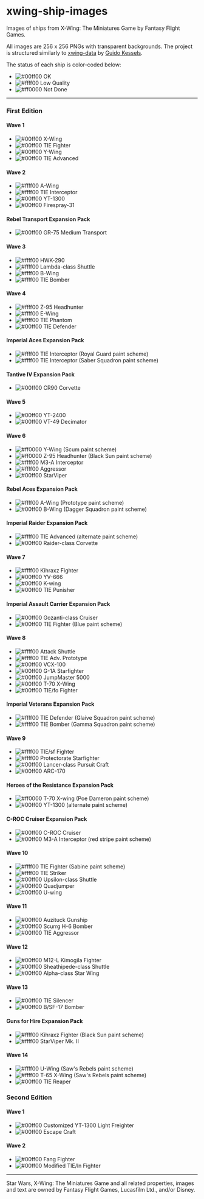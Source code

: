 # xwing-ship-images
Images of ships from X-Wing: The Miniatures Game by Fantasy Flight Games.

All images are 256 x 256 PNGs with transparent backgrounds. The project is structured similarly to [xwing-data](https://github.com/guidokessels/xwing-data) by [Guido Kessels](https://github.com/guidokessels).

The status of each ship is color-coded below:

* ![#00ff00](https://placehold.it/15/00ff00/000000?text=+) OK
* ![#ffff00](https://placehold.it/15/ffff00/000000?text=+) Low Quality
* ![#ff0000](https://placehold.it/15/ff0000/000000?text=+) Not Done

---

### First Edition

#### Wave 1

* ![#00ff00](https://placehold.it/15/00ff00/000000?text=+) X-Wing
* ![#00ff00](https://placehold.it/15/00ff00/000000?text=+) TIE Fighter
* ![#00ff00](https://placehold.it/15/00ff00/000000?text=+) Y-Wing
* ![#00ff00](https://placehold.it/15/00ff00/000000?text=+) TIE Advanced

#### Wave 2

* ![#ffff00](https://placehold.it/15/ffff00/000000?text=+) A-Wing
* ![#ffff00](https://placehold.it/15/ffff00/000000?text=+) TIE Interceptor
* ![#00ff00](https://placehold.it/15/00ff00/000000?text=+) YT-1300
* ![#00ff00](https://placehold.it/15/00ff00/000000?text=+) Firespray-31

#### Rebel Transport Expansion Pack

* ![#00ff00](https://placehold.it/15/00ff00/000000?text=+) GR-75 Medium Transport

#### Wave 3

* ![#ffff00](https://placehold.it/15/ffff00/000000?text=+) HWK-290
* ![#ffff00](https://placehold.it/15/ffff00/000000?text=+) Lambda-class Shuttle
* ![#ffff00](https://placehold.it/15/ffff00/000000?text=+) B-Wing
* ![#ffff00](https://placehold.it/15/ffff00/000000?text=+) TIE Bomber

#### Wave 4

* ![#ffff00](https://placehold.it/15/ffff00/000000?text=+) Z-95 Headhunter
* ![#ffff00](https://placehold.it/15/ffff00/000000?text=+) E-Wing
* ![#ffff00](https://placehold.it/15/ffff00/000000?text=+) TIE Phantom
* ![#00ff00](https://placehold.it/15/00ff00/000000?text=+) TIE Defender

#### Imperial Aces Expansion Pack

* ![#ffff00](https://placehold.it/15/ffff00/000000?text=+) TIE Interceptor (Royal Guard paint scheme)
* ![#ffff00](https://placehold.it/15/ffff00/000000?text=+) TIE Interceptor (Saber Squadron paint scheme)

#### Tantive IV Expansion Pack

* ![#00ff00](https://placehold.it/15/00ff00/000000?text=+) CR90 Corvette

#### Wave 5

* ![#00ff00](https://placehold.it/15/00ff00/000000?text=+) YT-2400
* ![#00ff00](https://placehold.it/15/00ff00/000000?text=+) VT-49 Decimator

#### Wave 6

* ![#ff0000](https://placehold.it/15/ff0000/000000?text=+) Y-Wing (Scum paint scheme)
* ![#ff0000](https://placehold.it/15/ff0000/000000?text=+) Z-95 Headhunter (Black Sun paint scheme)
* ![#ffff00](https://placehold.it/15/ffff00/000000?text=+) M3-A Interceptor
* ![#ffff00](https://placehold.it/15/ffff00/000000?text=+) Aggressor
* ![#00ff00](https://placehold.it/15/00ff00/000000?text=+) StarViper

#### Rebel Aces Expansion Pack

* ![#ffff00](https://placehold.it/15/ffff00/000000?text=+) A-Wing (Prototype paint scheme)
* ![#00ff00](https://placehold.it/15/00ff00/000000?text=+) B-Wing (Dagger Squadron paint scheme)

#### Imperial Raider Expansion Pack

* ![#ffff00](https://placehold.it/15/ffff00/000000?text=+) TIE Advanced (alternate paint scheme)
* ![#00ff00](https://placehold.it/15/00ff00/000000?text=+) Raider-class Corvette

#### Wave 7

* ![#ffff00](https://placehold.it/15/ffff00/000000?text=+) Kihraxz Fighter
* ![#00ff00](https://placehold.it/15/00ff00/000000?text=+) YV-666
* ![#00ff00](https://placehold.it/15/00ff00/000000?text=+) K-wing
* ![#00ff00](https://placehold.it/15/00ff00/000000?text=+) TIE Punisher

#### Imperial Assault Carrier Expansion Pack

* ![#00ff00](https://placehold.it/15/00ff00/000000?text=+) Gozanti-class Cruiser
* ![#00ff00](https://placehold.it/15/00ff00/000000?text=+) TIE Fighter (Blue paint scheme)

#### Wave 8

* ![#ffff00](https://placehold.it/15/ffff00/000000?text=+) Attack Shuttle
* ![#ffff00](https://placehold.it/15/ffff00/000000?text=+) TIE Adv. Prototype
* ![#00ff00](https://placehold.it/15/00ff00/000000?text=+) VCX-100
* ![#00ff00](https://placehold.it/15/00ff00/000000?text=+) G-1A Starfighter
* ![#00ff00](https://placehold.it/15/00ff00/000000?text=+) JumpMaster 5000
* ![#00ff00](https://placehold.it/15/00ff00/000000?text=+) T-70 X-Wing
* ![#00ff00](https://placehold.it/15/00ff00/000000?text=+) TIE/fo Fighter

#### Imperial Veterans Expansion Pack

* ![#ffff00](https://placehold.it/15/ffff00/000000?text=+) TIE Defender (Glaive Squadron paint scheme)
* ![#ffff00](https://placehold.it/15/ffff00/000000?text=+) TIE Bomber (Gamma Squadron paint scheme)

#### Wave 9

* ![#ffff00](https://placehold.it/15/ffff00/000000?text=+) TIE/sf Fighter
* ![#ffff00](https://placehold.it/15/ffff00/000000?text=+) Protectorate Starfighter
* ![#00ff00](https://placehold.it/15/00ff00/000000?text=+) Lancer-class Pursuit Craft
* ![#00ff00](https://placehold.it/15/00ff00/000000?text=+) ARC-170

#### Heroes of the Resistance Expansion Pack

* ![#ff0000](https://placehold.it/15/ffff00/000000?text=+) T-70 X-wing (Poe Dameron paint scheme)
* ![#00ff00](https://placehold.it/15/00ff00/000000?text=+) YT-1300 (alternate paint scheme)

#### C-ROC Cruiser Expansion Pack

* ![#00ff00](https://placehold.it/15/00ff00/000000?text=+) C-ROC Cruiser
* ![#00ff00](https://placehold.it/15/00ff00/000000?text=+) M3-A Interceptor (red stripe paint scheme)

#### Wave 10

* ![#ffff00](https://placehold.it/15/ffff00/000000?text=+) TIE Fighter (Sabine paint scheme)
* ![#ffff00](https://placehold.it/15/ffff00/000000?text=+) TIE Striker
* ![#00ff00](https://placehold.it/15/00ff00/000000?text=+) Upsilon-class Shuttle
* ![#00ff00](https://placehold.it/15/00ff00/000000?text=+) Quadjumper
* ![#00ff00](https://placehold.it/15/00ff00/000000?text=+) U-wing

#### Wave 11

* ![#00ff00](https://placehold.it/15/00ff00/000000?text=+) Auzituck Gunship
* ![#00ff00](https://placehold.it/15/00ff00/000000?text=+) Scurrg H-6 Bomber
* ![#00ff00](https://placehold.it/15/00ff00/000000?text=+) TIE Aggressor

#### Wave 12

* ![#00ff00](https://placehold.it/15/00ff00/000000?text=+) M12-L Kimogila Fighter
* ![#00ff00](https://placehold.it/15/00ff00/000000?text=+) Sheathipede-class Shuttle
* ![#00ff00](https://placehold.it/15/00ff00/000000?text=+) Alpha-class Star Wing

#### Wave 13

* ![#00ff00](https://placehold.it/15/00ff00/000000?text=+) TIE Silencer
* ![#00ff00](https://placehold.it/15/00ff00/000000?text=+) B/SF-17 Bomber

#### Guns for Hire Expansion Pack

* ![#ffff00](https://placehold.it/15/ffff00/000000?text=+) Kihraxz Fighter (Black Sun paint scheme)
* ![#ffff00](https://placehold.it/15/ffff00/000000?text=+) StarViper Mk. II

#### Wave 14

* ![#ffff00](https://placehold.it/15/ffff00/000000?text=+) U-Wing (Saw's Rebels paint scheme)
* ![#ffff00](https://placehold.it/15/ffff00/000000?text=+) T-65 X-Wing (Saw's Rebels paint scheme)
* ![#00ff00](https://placehold.it/15/00ff00/000000?text=+) TIE Reaper

### Second Edition

#### Wave 1

* ![#00ff00](https://placehold.it/15/00ff00/000000?text=+) Customized YT-1300 Light Freighter
* ![#00ff00](https://placehold.it/15/00ff00/000000?text=+) Escape Craft

#### Wave 2

* ![#00ff00](https://placehold.it/15/00ff00/000000?text=+) Fang Fighter
* ![#00ff00](https://placehold.it/15/00ff00/000000?text=+) Modified TIE/ln Fighter

---

Star Wars, X-Wing: The Miniatures Game and all related properties, images and text are owned by Fantasy Flight Games, Lucasfilm Ltd., and/or Disney.
